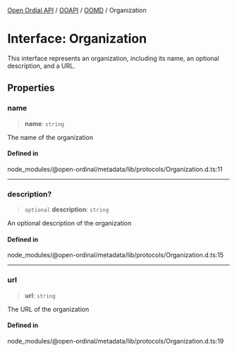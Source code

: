 [Open Ordial API](../../../../README.md) / [OOAPI](../../../README.md) / [OOMD](../README.md) / Organization

# Interface: Organization

This interface represents an organization, including its name, an optional
description, and a URL.

## Properties

### name

> **name**: `string`

The name of the organization

#### Defined in

node\_modules/@open-ordinal/metadata/lib/protocols/Organization.d.ts:11

***

### description?

> `optional` **description**: `string`

An optional description of the organization

#### Defined in

node\_modules/@open-ordinal/metadata/lib/protocols/Organization.d.ts:15

***

### url

> **url**: `string`

The URL of the organization

#### Defined in

node\_modules/@open-ordinal/metadata/lib/protocols/Organization.d.ts:19
